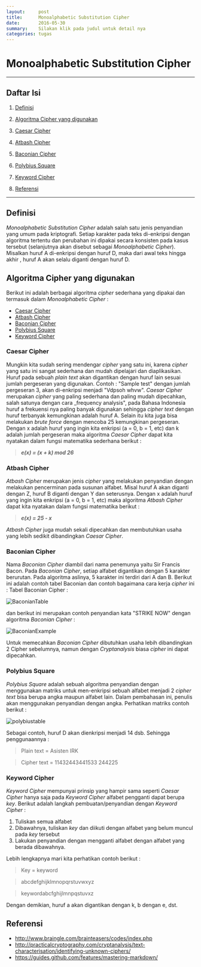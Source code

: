 ```yaml
---
layout:     post
title:      Monoalphabetic Substitution Cipher
date:       2016-05-30
summary:    Silakan klik pada judul untuk detail nya
categories: tugas
---
```


# Monoalphabetic Substitution Cipher

---

## Daftar Isi

1. [Definisi](#definisi)
2. [Algoritma Cipher yang digunakan](#algoritma-cipher-yang-digunakan)

  1. [Caesar Cipher](#caesar-cipher)
  2. [Atbash Cipher](#atbash-cipher)
  3. [Baconian Cipher](#baconian-cipher)
  4. [Polybius Square](#polybius-square)
  5. [Keyword Cipher](#keyword-cipher)
  
3. [Referensi](#referensi)

---

## Definisi

_Monoalphabetic Substitution Cipher_ adalah salah satu jenis penyandian yang umum pada kriptografi.
Setiap karakter pada teks di-enkripsi dengan algoritma tertentu dan perubahan ini dipakai 
secara konsisten pada kasus tersebut (selanjutnya akan disebut sebagai _Monoalphabetic Cipher_). Misalkan huruf A di-enkripsi dengan huruf D, maka dari awal
teks hingga akhir , huruf A akan selalu diganti dengan huruf D.

## Algoritma Cipher yang digunakan

Berikut ini adalah berbagai algoritma _cipher_ sederhana yang dipakai dan termasuk dalam 
_Monoalphabetic Cipher_ :

* [Caesar Cipher](#caesar-cipher)
* [Atbash Cipher](#atbash-cipher)
* [Baconian Cipher](#baconian-cipher)
* [Polybius Square](#polybius-square)
* [Keyword Cipher](#keyword-cipher)

### Caesar Cipher

Mungkin kita sudah sering mendengar _cipher_ yang satu ini, karena _cipher_ yang satu ini sangat sederhana
dan mudah dipelajari dan diaplikasikan. Huruf pada sebuah _plain text_ akan digantikan dengan huruf lain sesuai jumlah 
pergeseran yang digunakan. Contoh : "Sample test" dengan jumlah pergeseran 3, akan di-enkripsi menjadi "Vdpsoh whvw".
_Caesar Cipher_ merupakan _cipher_ yang paling sederhana dan paling mudah dipecahkan, salah satunya dengan cara _frequency analysis", pada 
Bahasa Indonesia huruf a frekuensi nya paling banyak digunakan sehingga _cipher text_ dengan huruf terbanyak kemungkinan adalah huruf A.
Selain itu kita juga bisa melakukan _brute force_ dengan mencoba 25 kemungkinan pergeseran.
Dengan x adalah huruf yang ingin kita enkripsi (a = 0, b = 1, etc) dan k adalah jumlah pergeseran maka algoritma _Caesar Cipher_ 
dapat kita nyatakan dalam fungsi matematika sederhana berikut :

> _**e(x) = (x + k) mod 26**_

### Atbash Cipher

_Atbash Cipher_ merupakan jenis _cipher_ yang melakukan penyandian dengan melakukan pencerminan pada susunan alfabet. Misal huruf A akan diganti dengan Z,
huruf B diganti dengan Y dan seterusnya. Dengan x adalah huruf yang ingin kita enkripsi (a = 0, b = 1, etc) maka algoritma _Atbash Cipher_ dapat kita
nyatakan dalam fungsi matematika berikut :

> _**e(x) = 25 - x**_

_Atbash Cipher_ juga mudah sekali dipecahkan dan membutuhkan usaha yang lebih sedikit dibandingkan _Caesar Cipher_.

### Baconian Cipher

Nama _Baconian Cipher_ diambil dari nama penemunya yaitu Sir Francis Bacon. Pada _Baconian Cipher_, setiap alfabet digantikan dengan 5 karakter berurutan.
Pada algoritma aslinya, 5 karakter ini terdiri dari A dan B. Berikut ini adalah contoh tabel Baconian dan contoh bagaimana cara kerja _cipher_ ini :
Tabel Baconian Cipher :

![BaconianTable](https://raw.githubusercontent.com/varian97/assets/master/images/baconian_table.PNG)

dan berikut ini merupakan contoh penyandian kata "STRIKE NOW" dengan algoritma _Baconian Cipher_ :

![BaconianExample](https://raw.githubusercontent.com/varian97/assets/master/images/baconian_example.PNG)

Untuk memecahkan _Baconian Cipher_ dibutuhkan usaha lebih dibandingkan 2 Cipher sebelumnya, namun dengan _Cryptanalysis_ biasa _cipher_ ini dapat dipecahkan.

### Polybius Square

_Polybius Square_ adalah sebuah algoritma penyandian dengan menggunakan matriks untuk men-enkripsi sebuah alfabet menjadi 2 _cipher text_ bisa berupa angka maupun
alfabet lain. Dalam pembahasan ini, penulis akan menggunakan penyandian dengan angka.
Perhatikan matriks contoh berikut :

![polybiustable](https://raw.githubusercontent.com/varian97/assets/master/images/Polybius_table.PNG)

Sebagai contoh, huruf D akan dienkripsi menjadi 14 dsb. Sehingga penggunaannya :

> Plain text  = Asisten IRK

> Cipher text = 11432443441533 244225

### Keyword Cipher

_Keyword Cipher_ mempunyai prinsip yang hampir sama seperti _Caesar Cipher_ hanya saja pada _Keyword Cipher_ alfabet pengganti dapat berupa _key_.
Berikut adalah langkah pembuatan/penyandian dengan _Keyword Cipher_ :

1. Tuliskan semua alfabet
2. Dibawahnya, tuliskan _key_ dan diikuti dengan alfabet yang belum muncul pada _key_ tersebut
3. Lakukan penyandian dengan mengganti alfabet dengan alfabet yang berada dibawahnya.

Lebih lengkapnya mari kita perhatikan contoh berikut :

> Key = keyword

> abcdefghijklmnopqrstuvwxyz

> keywordabcfghijlmnpqstuvxz

Dengan demikian, huruf a akan digantikan dengan k, b dengan e, dst.

## Referensi

* http://www.braingle.com/brainteasers/codes/index.php
* http://practicalcryptography.com/cryptanalysis/text-characterisation/identifying-unknown-ciphers/
* https://guides.github.com/features/mastering-markdown/
